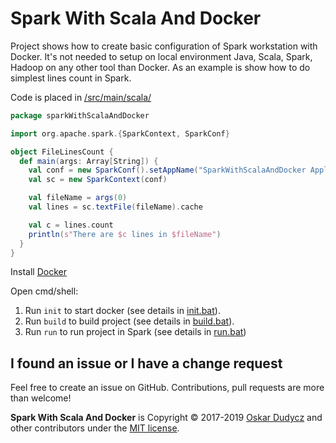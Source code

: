 # Spark With Scala And Docker

Project shows how to create basic configuration of Spark workstation with Docker. It's not needed to setup on local environment Java, Scala, Spark, Hadoop on any other tool than Docker. As an example is show how to do simplest lines count in Spark.

Code is placed in [/src/main/scala/](https://github.com/oskardudycz/SparkWithScalaAndDocker/blob/master/src/src/main/scala/FileLinesCount.scala)

```scala
package sparkWithScalaAndDocker

import org.apache.spark.{SparkContext, SparkConf}

object FileLinesCount {
  def main(args: Array[String]) {
    val conf = new SparkConf().setAppName("SparkWithScalaAndDocker Application")
    val sc = new SparkContext(conf)

    val fileName = args(0)
    val lines = sc.textFile(fileName).cache

    val c = lines.count
    println(s"There are $c lines in $fileName")
  }
}
```
Install [Docker](https://www.docker.com/get-docker)

Open cmd/shell:
1. Run `init` to start docker (see details in [init.bat](https://github.com/oskardudycz/SparkWithScalaAndDocker/blob/master/init.bat)).
2. Run `build` to build project (see details in [build.bat](https://github.com/oskardudycz/SparkWithScalaAndDocker/blob/master/build.bat)).
3. Run `run` to run project in Spark (see details in [run.bat](https://github.com/oskardudycz/SparkWithScalaAndDocker/blob/master/run.bat))


I found an issue or I have a change request
--------------------------------
Feel free to create an issue on GitHub. Contributions, pull requests are more than welcome!

**Spark With Scala And Docker** is Copyright &copy; 2017-2019 [Oskar Dudycz](http://oskar-dudycz.pl) and other contributors under the [MIT license](LICENSE).
